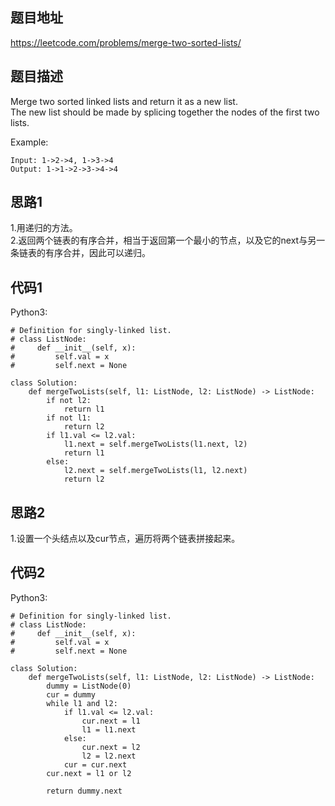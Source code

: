 ## 题目地址
https://leetcode.com/problems/merge-two-sorted-lists/

## 题目描述
Merge two sorted linked lists and return it as a new list.  
The new list should be made by splicing together the nodes of the first two lists.

Example:
```
Input: 1->2->4, 1->3->4
Output: 1->1->2->3->4->4
```

## 思路1
1.用递归的方法。  
2.返回两个链表的有序合并，相当于返回第一个最小的节点，以及它的next与另一条链表的有序合并，因此可以递归。  

## 代码1
Python3:
```
# Definition for singly-linked list.
# class ListNode:
#     def __init__(self, x):
#         self.val = x
#         self.next = None

class Solution:
    def mergeTwoLists(self, l1: ListNode, l2: ListNode) -> ListNode:
        if not l2:
            return l1
        if not l1:
            return l2
        if l1.val <= l2.val:
            l1.next = self.mergeTwoLists(l1.next, l2)
            return l1
        else:
            l2.next = self.mergeTwoLists(l1, l2.next)
            return l2
```

## 思路2
1.设置一个头结点以及cur节点，遍历将两个链表拼接起来。  

## 代码2
Python3:
```
# Definition for singly-linked list.
# class ListNode:
#     def __init__(self, x):
#         self.val = x
#         self.next = None

class Solution:
    def mergeTwoLists(self, l1: ListNode, l2: ListNode) -> ListNode:
        dummy = ListNode(0)
        cur = dummy
        while l1 and l2:
            if l1.val <= l2.val:
                cur.next = l1
                l1 = l1.next
            else:
                cur.next = l2
                l2 = l2.next
            cur = cur.next
        cur.next = l1 or l2
        
        return dummy.next
```

